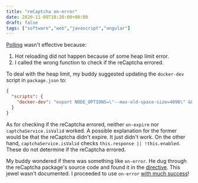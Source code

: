 ```yaml
---
title: "reCaptcha on-error"
date: 2020-11-09T18:20:00+08:00
draft: false
tags: ["software","web","javascript","angular"]
---
```

[Polling](/2020/10/polling) wasn't effective because:

1. Hot reloading did not happen because of some heap limit error.
1. I called the wrong function to check if the reCaptcha errored.

To deal with the heap limit, my buddy suggested updating the `docker-dev` script in `package.json` to:

```json
{
  "scripts": {
    "docker-dev": "export NODE_OPTIONS=\"--max-old-space-size=4096\" && ..."
  }
}
```

As for checking if the reCaptcha errored, neither `on-expire` nor `captchaService.isValid` worked. A possible explanation for the former would be that the reCaptcha didn't expire. It just didn't work. On the other hand, `captchaService.isValid` checks `this.response || !this.enabled`. These do not determine if the reCaptcha errored.

My buddy wondered if there was something like `on-error`. He dug through the reCaptcha package's source code and found it in the [directive](https://github.com/opengovsg/angular-recaptcha-fallback/commit/5896c1096753952aef8ec48f0a4c6c7e5ea8a3d2). This jewel wasn't documented. I proceeded to use `on-error` [with much success](https://github.com/opengovsg/FormSG/pull/582/files)!
